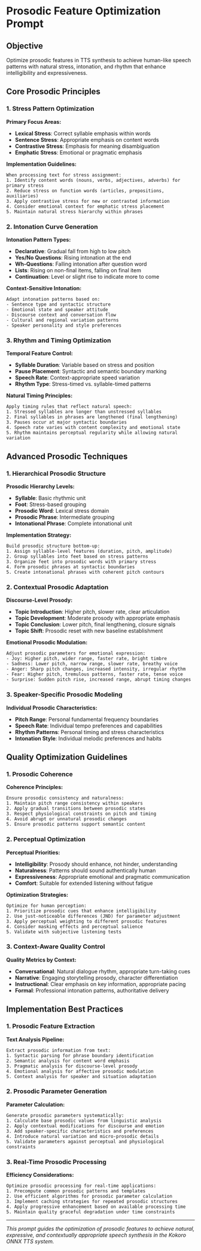 # Prosodic Feature Optimization Prompt

## Objective
Optimize prosodic features in TTS synthesis to achieve human-like speech patterns with natural stress, intonation, and rhythm that enhance intelligibility and expressiveness.

## Core Prosodic Principles

### 1. Stress Pattern Optimization
**Primary Focus Areas:**
- **Lexical Stress**: Correct syllable emphasis within words
- **Sentence Stress**: Appropriate emphasis on content words
- **Contrastive Stress**: Emphasis for meaning disambiguation
- **Emphatic Stress**: Emotional or pragmatic emphasis

**Implementation Guidelines:**
```
When processing text for stress assignment:
1. Identify content words (nouns, verbs, adjectives, adverbs) for primary stress
2. Reduce stress on function words (articles, prepositions, auxiliaries)
3. Apply contrastive stress for new or contrasted information
4. Consider emotional context for emphatic stress placement
5. Maintain natural stress hierarchy within phrases
```

### 2. Intonation Curve Generation
**Intonation Pattern Types:**
- **Declarative**: Gradual fall from high to low pitch
- **Yes/No Questions**: Rising intonation at the end
- **Wh-Questions**: Falling intonation after question word
- **Lists**: Rising on non-final items, falling on final item
- **Continuation**: Level or slight rise to indicate more to come

**Context-Sensitive Intonation:**
```
Adapt intonation patterns based on:
- Sentence type and syntactic structure
- Emotional state and speaker attitude
- Discourse context and conversation flow
- Cultural and regional variation patterns
- Speaker personality and style preferences
```

### 3. Rhythm and Timing Optimization
**Temporal Feature Control:**
- **Syllable Duration**: Variable based on stress and position
- **Pause Placement**: Syntactic and semantic boundary marking
- **Speech Rate**: Context-appropriate speed variation
- **Rhythm Type**: Stress-timed vs. syllable-timed patterns

**Natural Timing Principles:**
```
Apply timing rules that reflect natural speech:
1. Stressed syllables are longer than unstressed syllables
2. Final syllables in phrases are lengthened (final lengthening)
3. Pauses occur at major syntactic boundaries
4. Speech rate varies with content complexity and emotional state
5. Rhythm maintains perceptual regularity while allowing natural variation
```

## Advanced Prosodic Techniques

### 1. Hierarchical Prosodic Structure
**Prosodic Hierarchy Levels:**
- **Syllable**: Basic rhythmic unit
- **Foot**: Stress-based grouping
- **Prosodic Word**: Lexical stress domain
- **Prosodic Phrase**: Intermediate grouping
- **Intonational Phrase**: Complete intonational unit

**Implementation Strategy:**
```
Build prosodic structure bottom-up:
1. Assign syllable-level features (duration, pitch, amplitude)
2. Group syllables into feet based on stress patterns
3. Organize feet into prosodic words with primary stress
4. Form prosodic phrases at syntactic boundaries
5. Create intonational phrases with coherent pitch contours
```

### 2. Contextual Prosodic Adaptation
**Discourse-Level Prosody:**
- **Topic Introduction**: Higher pitch, slower rate, clear articulation
- **Topic Development**: Moderate prosody with appropriate emphasis
- **Topic Conclusion**: Lower pitch, final lengthening, closure signals
- **Topic Shift**: Prosodic reset with new baseline establishment

**Emotional Prosodic Modulation:**
```
Adjust prosodic parameters for emotional expression:
- Joy: Higher pitch, wider range, faster rate, bright timbre
- Sadness: Lower pitch, narrow range, slower rate, breathy voice
- Anger: Sharp pitch changes, increased intensity, irregular rhythm
- Fear: Higher pitch, tremulous patterns, faster rate, tense voice
- Surprise: Sudden pitch rise, increased range, abrupt timing changes
```

### 3. Speaker-Specific Prosodic Modeling
**Individual Prosodic Characteristics:**
- **Pitch Range**: Personal fundamental frequency boundaries
- **Speech Rate**: Individual tempo preferences and capabilities
- **Rhythm Patterns**: Personal timing and stress characteristics
- **Intonation Style**: Individual melodic preferences and habits

## Quality Optimization Guidelines

### 1. Prosodic Coherence
**Coherence Principles:**
```
Ensure prosodic consistency and naturalness:
1. Maintain pitch range consistency within speakers
2. Apply gradual transitions between prosodic states
3. Respect physiological constraints on pitch and timing
4. Avoid abrupt or unnatural prosodic changes
5. Ensure prosodic patterns support semantic content
```

### 2. Perceptual Optimization
**Perceptual Priorities:**
- **Intelligibility**: Prosody should enhance, not hinder, understanding
- **Naturalness**: Patterns should sound authentically human
- **Expressiveness**: Appropriate emotional and pragmatic communication
- **Comfort**: Suitable for extended listening without fatigue

**Optimization Strategies:**
```
Optimize for human perception:
1. Prioritize prosodic cues that enhance intelligibility
2. Use just-noticeable differences (JND) for parameter adjustment
3. Apply perceptual weighting to different prosodic features
4. Consider masking effects and perceptual salience
5. Validate with subjective listening tests
```

### 3. Context-Aware Quality Control
**Quality Metrics by Context:**
- **Conversational**: Natural dialogue rhythm, appropriate turn-taking cues
- **Narrative**: Engaging storytelling prosody, character differentiation
- **Instructional**: Clear emphasis on key information, appropriate pacing
- **Formal**: Professional intonation patterns, authoritative delivery

## Implementation Best Practices

### 1. Prosodic Feature Extraction
**Text Analysis Pipeline:**
```
Extract prosodic information from text:
1. Syntactic parsing for phrase boundary identification
2. Semantic analysis for content word emphasis
3. Pragmatic analysis for discourse-level prosody
4. Emotional analysis for affective prosodic modulation
5. Context analysis for speaker and situation adaptation
```

### 2. Prosodic Parameter Generation
**Parameter Calculation:**
```
Generate prosodic parameters systematically:
1. Calculate base prosodic values from linguistic analysis
2. Apply contextual modifications for discourse and emotion
3. Add speaker-specific characteristics and preferences
4. Introduce natural variation and micro-prosodic details
5. Validate parameters against perceptual and physiological constraints
```

### 3. Real-Time Prosodic Processing
**Efficiency Considerations:**
```
Optimize prosodic processing for real-time applications:
1. Precompute common prosodic patterns and templates
2. Use efficient algorithms for prosodic parameter calculation
3. Implement caching strategies for repeated prosodic structures
4. Apply progressive enhancement based on available processing time
5. Maintain quality graceful degradation under time constraints
```

---

*This prompt guides the optimization of prosodic features to achieve natural, expressive, and contextually appropriate speech synthesis in the Kokoro ONNX TTS system.*
